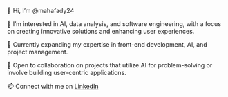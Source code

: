 👋 Hi, I’m @mahafady24

👀 I’m interested in AI, data analysis, and software engineering, with a focus on creating innovative solutions and enhancing user experiences.

🌱 Currently expanding my expertise in front-end development, AI, and project management.

💞️ Open to collaboration on projects that utilize AI for problem-solving or involve building user-centric applications.

📫 Connect with me on [LinkedIn](https://linkedin.com/in/maha-adwan)
